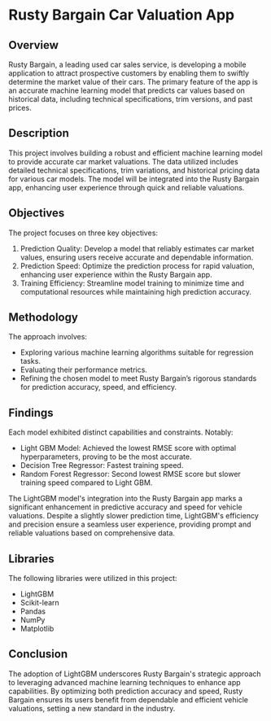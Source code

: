 # Rusty Bargain Car Valuation App
## Overview
Rusty Bargain, a leading used car sales service, is developing a mobile application to attract prospective customers by enabling them to swiftly determine the market value of their cars. The primary feature of the app is an accurate machine learning model that predicts car values based on historical data, including technical specifications, trim versions, and past prices.

## Description
This project involves building a robust and efficient machine learning model to provide accurate car market valuations. The data utilized includes detailed technical specifications, trim variations, and historical pricing data for various car models. The model will be integrated into the Rusty Bargain app, enhancing user experience through quick and reliable valuations.

## Objectives
The project focuses on three key objectives:

1. Prediction Quality: Develop a model that reliably estimates car market values, ensuring users receive accurate and dependable information.
2. Prediction Speed: Optimize the prediction process for rapid valuation, enhancing user experience within the Rusty Bargain app.
3. Training Efficiency: Streamline model training to minimize time and computational resources while maintaining high prediction accuracy.

## Methodology
The approach involves:
- Exploring various machine learning algorithms suitable for regression tasks.
- Evaluating their performance metrics.
- Refining the chosen model to meet Rusty Bargain’s rigorous standards for prediction accuracy, speed, and efficiency.

## Findings
Each model exhibited distinct capabilities and constraints. Notably:
- Light GBM Model: Achieved the lowest RMSE score with optimal hyperparameters, proving to be the most accurate.
- Decision Tree Regressor: Fastest training speed.
- Random Forest Regressor: Second lowest RMSE score but slower training speed compared to Light GBM.

The LightGBM model's integration into the Rusty Bargain app marks a significant enhancement in predictive accuracy and speed for vehicle valuations. Despite a slightly slower prediction time, LightGBM's efficiency and precision ensure a seamless user experience, providing prompt and reliable valuations based on comprehensive data.

## Libraries
The following libraries were utilized in this project:
- LightGBM
- Scikit-learn
- Pandas
- NumPy
- Matplotlib

## Conclusion
The adoption of LightGBM underscores Rusty Bargain's strategic approach to leveraging advanced machine learning techniques to enhance app capabilities. By optimizing both prediction accuracy and speed, Rusty Bargain ensures its users benefit from dependable and efficient vehicle valuations, setting a new standard in the industry.

